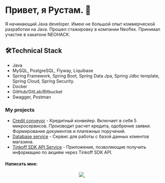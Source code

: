 # Привет, я Рустам. 👋



Я начинающий Java developer.
Имею не большой опыт коммерческой разработки на Java.
Прошел стажировку в компании Neoflex.
Принимал участие в хакатоне NEOHACK.

## 🛠Technical Stack
*   Java
*   MySQL, PostgreSQL, Flyway, Liquibase
*   Spring Framework, Spring Boot,  Spring Data Jpa, Spring Jdbc template, Spring Cloud, Spring Security.
*   Docker
*   GitHub/GitLab/Bitbucket
*   Swagger, Postman


### My  projects

*   [Credit conveyor](https://github.com/SemenovRustam/Credit_Conveyor) - Кредитный конвейер. Включает в себя 5 микросервисов. Производит расчет кредита, одобрение заявки. Формирование документов и платежных поручений. 
*   [Database service](https://github.com/SemenovRustam/DatabaseService) - Сервис для работы с базой данных клиентов магазина. 
*   [Tinkoff SDK API Service](https://github.com/SemenovRustam/TinkoffStockService) - Приложение, позволяющие получить информацию по акциям через Tinkoff SDK API.


#### Написать мне:
<p align='center'>
   <a href="https://t.me/Semenov_RV" target="_blank">
    <img src="https://img.shields.io/badge/Telegram-2CA5E0?style=for-the-badge&logo=telegram&logoColor=white" />        
  </a>&nbsp;&nbsp;
</p>


